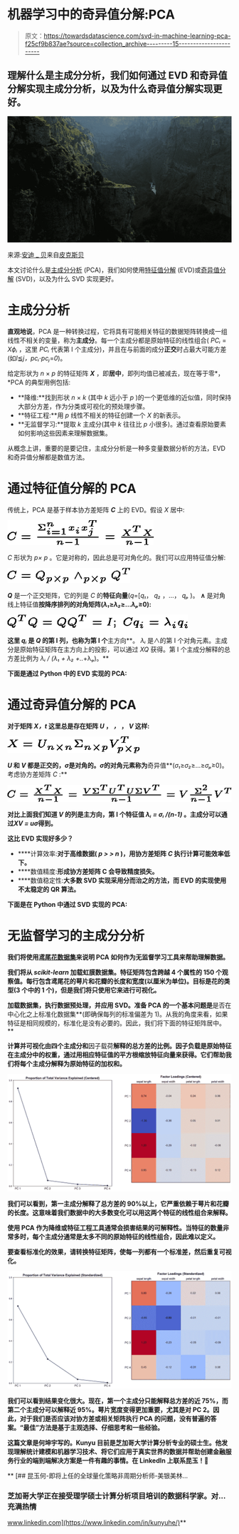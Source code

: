 # 机器学习中的奇异值分解:PCA

> 原文：<https://towardsdatascience.com/svd-in-machine-learning-pca-f25cf9b837ae?source=collection_archive---------15----------------------->

## 理解什么是主成分分析，我们如何通过 EVD 和奇异值分解实现主成分分析，以及为什么奇异值分解实现更好。

![](img/2acdbd6debd5ce5f8ce5b32d276905c8.png)

来源:[安迪 _ 贝](https://pixabay.com/users/Andy_Bay-1006510/?utm_source=link-attribution&amp;utm_medium=referral&amp;utm_campaign=image&amp;utm_content=1740973)来自[皮克斯贝](https://pixabay.com/)

本文讨论什么是[主成分分析](https://www.wikiwand.com/en/Principal_component_analysis) (PCA)，我们如何使用[特征值分解](https://www.wikiwand.com/en/Eigendecomposition_of_a_matrix) (EVD)或[奇异值分解](https://www.wikiwand.com/en/Singular_value_decomposition) (SVD)，以及为什么 SVD 实现更好。

# 主成分分析

**直观地说**，PCA 是一种转换过程，它将具有可能相关特征的数据矩阵转换成一组线性不相关的变量，称为**主成分**。每一个主成分都是原始特征的线性组合( *PCᵢ* = *Xϕᵢ* ，这里 *PCᵢ* 代表第 I 个主成分)，并且在与前面的成分**正交**时占最大可能方差(如*I*≦*j，pcᵢ*⋅*pcⱼ*=*0*)。

给定形状为 *n* × *p* 的特征矩阵 ***X*** ，即**居中**，即列均值已被减去，现在等于零*，*PCA 的典型用例包括:

*   **降维:**找到形状 *n* × *k* (其中 *k* 远小于 *p* )的一个更低维的近似值，同时保持大部分方差，作为分类或可视化的预处理步骤。
*   **特征工程:**用 *p* 线性不相关的特征创建一个 *X* 的新表示。
*   **无监督学习:**提取 *k* 主成分(其中 *k* 往往比 *p* 小很多)。通过查看原始要素如何影响这些因素来理解数据集。

从概念上讲，重要的是要记住，主成分分析是一种多变量数据分析的方法，EVD 和奇异值分解都是数值方法。

# 通过特征值分解的 PCA

传统上，PCA 是基于样本协方差矩阵 ***C*** 上的 EVD。假设 *X* 居中:

![](img/55efca5f9e55c68666b6240935020074.png)

*C* 形状为 *p× p* 。它是对称的，因此总是可对角化的。我们可以应用特征值分解:

![](img/601b1fb1c5c31c22d0f0ff6f06f27f5b.png)

***Q*** 是一个正交矩阵，它的列是 *C* 的**特征向量**(*q*=[*q₁*， *q₂* ，…， *qₚ* )。 **∧** 是对角线上特征值**按降序排列的对角矩阵(*λ₁*≥*λ₂*≥…*λₚ*≥0):**

**![](img/a3790918f537c3f46c5aadf6584e2d6b.png)**

**这里 *qᵢ* 是 *Q* 的第 I 列，也称为第 I 个**主方向**。 *λᵢ* 是∧的第 I 个对角元素。主成分是原始特征矩阵在主方向上的投影，可以通过 *XQ* 获得。第 I 个主成分解释的总方差比例为 *λᵢ / (λ₁ + λ₂ +..*+λₚ)。**

**下面是通过 Python 中的 EVD 实现的 PCA:**

# **通过奇异值分解的 PCA**

**对于矩阵 *X，t* 这里总是存在矩阵 ***U*** ， ***，*** ， ***V*** 这样:**

**![](img/e041a959a53b4592f6e01ae05c2e4c11.png)**

***U* 和 *V* 都是正交的，*σ*是对角的。*σ*的对角元素称为**奇异值**(*σ₁*≥*σ₂*≥…≥*σₚ*≥0)。考虑协方差矩阵 *C* :**

**![](img/bcdc71e842b8321d8682205d91ece1d9.png)**

**对比上面我们知道 *V* 的列是主方向，第 I 个特征值 *λᵢ = σᵢ /(n-1)* 。主成分可以通过*XV = uσ*得到。**

****这比 EVD 实现好多少？****

*   ****计算效率:**对于高维数据( *p > > n* )，用协方差矩阵 *C* 执行计算可能效率低下。**
*   ****数值精度:**形成协方差矩阵 C 会导致精度损失。**
*   ****数值稳定性:**大多数 SVD 实现采用分而治之的方法，而 EVD 的实现使用不太稳定的 **QR 算法**。**

**下面是在 Python 中通过 SVD 实现的 PCA:**

# **无监督学习的主成分分析**

**我们将使用[鸢尾花数据集](https://www.wikiwand.com/en/Iris_flower_data_set)来说明 PCA 如何作为无监督学习工具来帮助理解数据。**

**我们将从 *scikit-learn* 加载虹膜数据集。特征矩阵包含跨越 4 个属性的 150 个观察值。每行包含鸢尾花的萼片和花瓣的长度和宽度(以厘米为单位)。目标是花的类型(3 个中的 1 个)，但是我们将只使用它来进行可视化。**

**加载数据集，执行数据预处理，并应用 SVD。准备 PCA 的一个基本问题是**是否在中心化之上标准化数据集**(即确保每列的标准偏差为 1)。从我的角度来看，如果特征是相同规模的，标准化是没有必要的。因此，我们将下面的特征矩阵居中。**

**计算并可视化由四个主成分和**因子载荷**解释的总方差的比例。因子负载是原始特征在主成分中的权重，通过用相应特征值的平方根缩放特征向量来获得。它们帮助我们将每个主成分解释为原始特征的加权和。**

**![](img/4e2110aa1c4057742b0bcf205abd4b51.png)**

**我们可以看到，第一主成分解释了总方差的 90%以上，它严重依赖于萼片和花瓣的长度。这意味着我们数据中的大多数变化可以用这两个特征的线性组合来解释。**

**使用 PCA 作为降维或特征工程工具通常会损害结果的可解释性。当特征的数量非常多时，每个主成分通常是太多不同的原始特征的线性组合，因此难以定义。**

**要查看标准化的效果，请转换特征矩阵，使每一列都有一个标准差，然后重复可视化。**

**![](img/9cb3d8868133508972d0b4e337774276.png)**

**我们可以看到结果变化很大。现在，第一个主成分只能解释总方差的近 75%，而第二个主成分可以解释近 95%。萼片宽度变得更加重要，尤其是对 PC 2。因此，对于我们是否应该对协方差或相关矩阵执行 PCA 的问题，没有普遍的答案。“最佳”方法是基于主观选择、仔细思考和一些经验。**

**这篇文章是何坤宇写的。Kunyu 目前是芝加哥大学计算分析专业的硕士生。他发现理解统计建模和机器学习技术、将它们应用于真实世界的数据并帮助创建金融服务行业的端到端解决方案是一件有趣的事情。在 LinkedIn 上联系昆玉！🐷**

**[](https://www.linkedin.com/in/kunyuhe/) [## 昆玉何-即将上任的全球量化策略非周期分析师-美银美林…

### 芝加哥大学正在接受理学硕士计算分析项目培训的数据科学家。对…充满热情

www.linkedin.com](https://www.linkedin.com/in/kunyuhe/)**